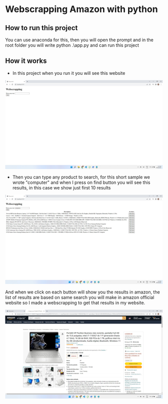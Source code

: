 # Webscrapping Amazon with python

## How to run this project
You can use anaconda for this, then you will open the prompt and in the root folder you will write python .\app.py and can run this project

## How it works
- In this project when you run it you will see this website


![](images/initial_website.jpg)


- Then you can type any product to search, for this short sample we wrote "computer" and when I press on find button you will see this results, in this case we show just first 10 results


![](images/search.jpg)


And when we click on each button will show you the results in amazon, the list of results are based on same search you will make in amazon official website so I made a webscrapping to get that results in my website. 

![](images/results.jpg)
